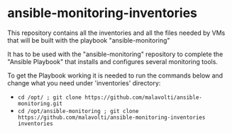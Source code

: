 # ansible-monitoring-inventories
This repository contains all the inventories and all the files needed by VMs that will be built with the playbook "ansible-monitoring"

It has to be used with the "ansible-monitoring" repository to complete the "Ansible Playbook" that installs and configures several monitoring tools.

To get the Playbook working it is needed to run the commands below and change what you need under 'inventories' directory:

   * ```cd /opt/ ; git clone https://github.com/malavolti/ansible-monitoring.git```
   * ```cd /opt/ansible-monitoring ; git clone https://github.com/malavolti/ansible-monitoring-inventories inventories```
